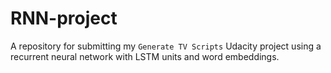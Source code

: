 # RNN-project
A repository for submitting my `Generate TV Scripts` Udacity project using a recurrent neural network with LSTM units and word embeddings.
